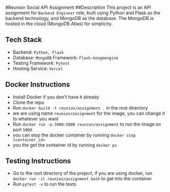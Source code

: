 #Reunion Social API Assignment
##Description
This project is an API assignment for `Backend Engineer` role, built using Python and Flask as the backend technology, and MongoDB as the database. The MongoDB is hosted in the cloud (MongoDB Atlas) for simplicity.

## Tech Stack
* Backend: `Python, Flask`
* Database: `MongoDB` Framework: `Flask-mongoengine`
* Testing Framework: `Pytest`
* Hosting Service: `Vercel`


## Docker Instructions
* Install Docker if you don't have it already
* Clone the repo
* Run `docker build -t reunion/assignment .` in the root directory
* we are using name `reunion/assignment` for the image, you can change it to whatever you want
* Run `docker run -p 5000:5000 reunion/assignment` to run the image on port `5000`
* you can stop the docker container by running `docker stop <container_id>`
* you the get the container id by running `docker ps`

## Testing Instructions
* Go to the root directory of the project, if you are using docker, run `docker run -it reunion/assignment bash` to get into the container
* Run `pytest -v` to run the tests